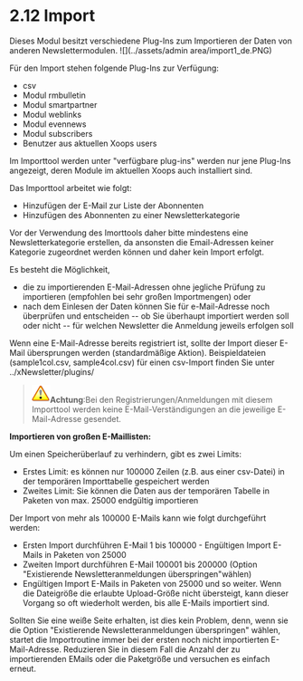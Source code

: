 # 2.12 Import

Dieses Modul besitzt verschiedene Plug-Ins zum Importieren der Daten von anderen Newslettermodulen.
![](../assets/admin area/import1_de.PNG)

Für den Import stehen folgende Plug-Ins zur Verfügung:
- csv
- Modul rmbulletin
- Modul smartpartner
- Modul weblinks
- Modul evennews
- Modul subscribers
- Benutzer aus aktuellen Xoops users

Im Importtool werden unter "verfügbare plug-ins" werden nur jene Plug-Ins angezeigt, deren Module im aktuellen Xoops auch installiert sind.

Das Importtool arbeitet wie folgt:
- Hinzufügen der E-Mail zur Liste der Abonnenten
- Hinzufügen des Abonnenten zu einer Newsletterkategorie

Vor der Verwendung des Imorttools daher bitte mindestens eine Newsletterkategorie erstellen, da ansonsten die Email-Adressen keiner Kategorie zugeordnet werden können und daher kein Import erfolgt.

Es besteht die Möglichkeit,
- die zu importierenden E-Mail-Adressen ohne jegliche Prüfung zu importieren (empfohlen bei sehr großen Importmengen) oder
- nach dem Einlesen der Daten können Sie für e-Mail-Adresse noch überprüfen und entscheiden
-- ob Sie überhaupt importiert werden soll oder nicht
-- für welchen Newsletter die Anmeldung jeweils erfolgen soll

Wenn eine E-Mail-Adresse bereits registriert ist, sollte der Import dieser E-Mail übersprungen werden (standardmäßige Aktion).
Beispieldateien (sample1col.csv, sample4col.csv) für einen csv-Import finden Sie unter ../xNewsletter/plugins/ 

>![](../assets/info/important.png)**Achtung**:Bei den Registrierungen/Anmeldungen mit diesem Importtool werden keine E-Mail-Verständigungen an die jeweilige E-Mail-Adresse gesendet.


**Importieren von großen E-Maillisten:**

Um einen Speicherüberlauf zu verhindern, gibt es zwei Limits:
- Erstes Limit: es können nur 100000 Zeilen (z.B. aus einer csv-Datei) in der temporären Importtabelle gespeichert werden
- Zweites Limit: Sie können die Daten aus der temporären Tabelle in Paketen von max. 25000 endgültig importieren

Der Import von mehr als 100000 E-Mails kann wie folgt durchgeführt werden:
- Ersten Import durchführen E-Mail 1 bis 100000 - Engültigen Import E-Mails in Paketen von 25000 
- Zweiten Import durchführen E-Mail 100001 bis 200000 (Option "Existierende Newsletteranmeldungen überspringen"wählen) 
- Engültigen Import E-Mails in Paketen von 25000 und so weiter.
Wenn die Dateigröße die erlaubte Upload-Größe nicht übersteigt, kann dieser Vorgang so oft wiederholt werden, bis alle E-Mails importiert sind.

Sollten Sie eine weiße Seite erhalten, ist dies kein Problem, denn, wenn sie die Option "Existierende Newsletteranmeldungen überspringen" wählen, startet die Importroutine immer bei der ersten noch nicht importierten E-Mail-Adresse.
Reduzieren Sie in diesem Fall die Anzahl der zu importierenden EMails oder die Paketgröße und versuchen es einfach erneut.